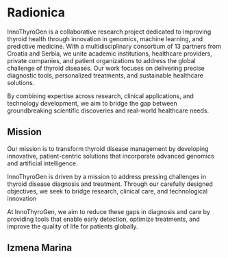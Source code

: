 # Radionica

InnoThyroGen is a collaborative research project dedicated to improving thyroid health through innovation in genomics, machine learning, and predictive medicine. With a multidisciplinary consortium of 13 partners from Croatia and Serbia, we unite academic institutions, healthcare providers, private companies, and patient organizations to address the global challenge of thyroid diseases. Our work focuses on delivering precise diagnostic tools, personalized treatments, and sustainable healthcare solutions.

By combining expertise across research, clinical applications, and technology development, we aim to bridge the gap between groundbreaking scientific discoveries and real-world healthcare needs.

## Mission 
Our mission is to transform thyroid disease management by developing innovative, patient-centric solutions that incorporate advanced genomics and artificial intelligence. 

InnoThyroGen is driven by a mission to address pressing challenges in thyroid disease diagnosis and treatment. Through our carefully designed objectives, we seek to bridge research, clinical care, and technological innovation

At InnoThyroGen, we aim to reduce these gaps in diagnosis and care by providing tools that enable early detection, optimize treatments, and improve the quality of life for patients globally.

## Izmena Marina
